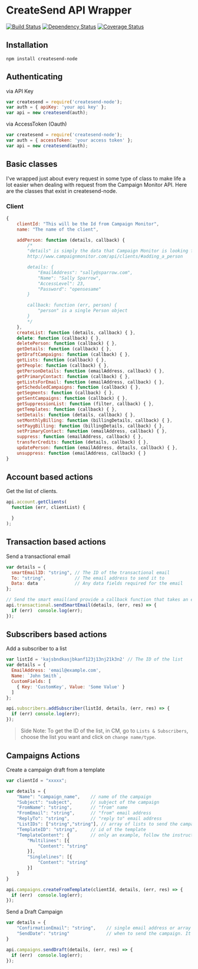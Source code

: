 # CreateSend API Wrapper

[![Build Status](https://travis-ci.org/nufyoot/createsend-node.png?branch=master)](https://travis-ci.org/nufyoot/createsend-node) [![Dependency Status](https://gemnasium.com/nufyoot/createsend-node.png)](https://gemnasium.com/nufyoot/createsend-node) [![Coverage Status](https://coveralls.io/repos/nufyoot/createsend-node/badge.svg)](https://coveralls.io/r/nufyoot/createsend-node)

## Installation

```
npm install createsend-node
```

## Authenticating

via API Key

```javascript
var createsend = require('createsend-node');
var auth = { apiKey: 'your api key' };
var api = new createsend(auth);
```

via AccessToken (Oauth)

```javascript
var createsend = require('createsend-node');
var auth = { accessToken: 'your access token' };
var api = new createsend(auth);
```

## Basic classes

I've wrapped just about every request in some type of class to make life a lot easier when dealing with request from the Campaign Monitor API. Here are the classes that exist in createsend-node.

### Client

```javascript
{
    clientId: "This will be the Id from Campaign Monitor",
    name: "The name of the client",

    addPerson: function (details, callback) {
        /*
        "details" is simply the data that Campaign Monitor is looking for according to
        http://www.campaignmonitor.com/api/clients/#adding_a_person

        details: {
            "EmailAddress": "sally@sparrow.com",
            "Name": "Sally Sparrow",
            "AccessLevel": 23,
            "Password": "opensesame"
        }

        callback: function (err, person) {
            "person" is a single Person object
        }
        */
    },
    createList: function (details, callback) { },
    delete: function (callback) { },
    deletePerson: function (callback) { },
    getDetails: function (callback) { },
    getDraftCampaigns: function (callback) { },
    getLists: function (callback) { },
    getPeople: function (callback) { },
    getPersonDetails: function (emailAddress, callback) { },
    getPrimaryContact: function (callback) { },
    getListsForEmail: function (emailAddress, callback) { },
    getScheduledCampaigns: function (callback) { },
    getSegments: function (callback) { },
    getSentCampaigns: function (callback) { },
    getSuppressionList: function (filter, callback) { },
    getTemplates: function (callback) { },
    setDetails: function (details, callback) { },
    setMonthlyBilling: function (billingDetails, callback) { },
    setPaygBilling: function (billingDetails, callback) { },
    setPrimaryContact: function (emailAddress, callback) { },
    suppress: function (emailAddress, callback) { },
    transferCredits: function (details, callback) { },
    updatePerson: function (emailAddress, details, callback) { },
    unsuppress: function (emailAddress, callback) { }
}
```

## Account based actions

Get the list of clients.

```javascript
api.account.getClients(
  function (err, clientList) {

  }
);
```

## Transaction based actions

Send a transactional email

```javascript
var details = {
  smartEmailID: "string", // The ID of the transactional email
  To: "string",           // The email address to send it to
  Data: data              // Any data fields required for the email
};

// Send the smart email(and provide a callback function that takes an error and a response parameter)
api.transactional.sendSmartEmail(details, (err, res) => {
  if (err)  console.log(err);
});
```

## Subscribers based actions

Add a subscriber to a list

```javascript
var listId = 'kajsbndkasjbkanf123j13nj21k3n2' // The ID of the list
var details = {
  EmailAddress: 'email@example.com',
  Name: `John Smith`,
  CustomFields: [
    { Key: 'CustomKey', Value: 'Some Value' }
  ]
};

api.subscribers.addSubscriber(listId, details, (err, res) => {
  if (err) console.log(err);
});
```

> Side Note: To get the ID of the list, in CM, go to `Lists & Subscribers`, choose the list you want and click on `change name/type`.

## Campaigns Actions

Create a campaign draft from a template

```javascript
var clientId = "xxxxx";

var details = {
    "Name": "campaign_name",    // name of the campaign
    "Subject": "subject",       // subject of the campaign
    "FromName": "string",       // "from" name
    "FromEmail": "string",      // "from" email address
    "ReplyTo": "string",        // "reply to" email address
    "ListIDs": ["string","string"], // array of lists to send the campaign to
    "TemplateID": "string",     // id of the template
    "TemplateContent": {        // only an example, follow the instructions at https://www.campaignmonitor.com/api/campaigns/#creating-campaign-template to match your template
        "Multilines": [{
            "Content": "string"
        }],
        "Singlelines": [{
            "Content": "string"
        }]
    }
}

api.campaigns.createFromTemplate(clientId, details, (err, res) => {
  if (err)  console.log(err);
});
```

Send a Draft Campaign

```javascript
var details = {
    "ConfirmationEmail": "string",    // single email address or array (max 5) of addresses that will receive the confirmation of the campaign being sent correctly
    "SendDate": "string"              // when to send the campaign. It can be "Immediately" or a date in YYYY-MM-DD HH:MM format
}

api.campaigns.sendDraft(details, (err, res) => {
  if (err)  console.log(err);
});
```
